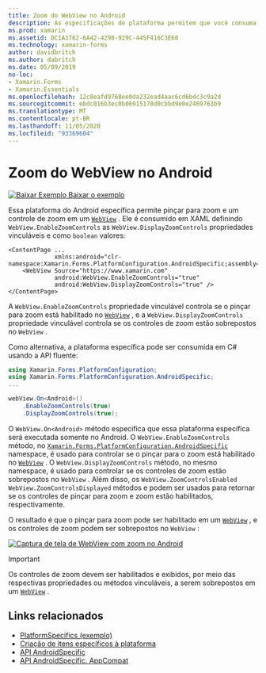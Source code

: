 ```yaml
---
title: Zoom do WebView no Android
description: As especificações de plataforma permitem que você consuma a funcionalidade que só está disponível em uma plataforma específica, sem implementar renderizadores ou efeitos personalizados. Este artigo explica como consumir a plataforma Android específica que permite o zoom em uma WebView.
ms.prod: xamarin
ms.assetid: DC1A3762-6A42-4298-929C-445F416C3E60
ms.technology: xamarin-forms
author: davidbritch
ms.author: dabritch
ms.date: 05/09/2019
no-loc:
- Xamarin.Forms
- Xamarin.Essentials
ms.openlocfilehash: 12c8eafd9768ee0da232ead4aac6cd6bdc3c9a2d
ms.sourcegitcommit: ebdc016b3ec0b06915170d0cbbd9e0e2469763b9
ms.translationtype: MT
ms.contentlocale: pt-BR
ms.lasthandoff: 11/05/2020
ms.locfileid: "93369604"
---
```

# <a name="webview-zoom-on-android"></a>Zoom do WebView no Android

[![Baixar Exemplo](~/media/shared/download.png) Baixar o exemplo](/samples/xamarin/xamarin-forms-samples/userinterface-platformspecifics)

Essa plataforma do Android específica permite pinçar para zoom e um controle de zoom em um [`WebView`](xref:Xamarin.Forms.WebView) . Ele é consumido em XAML definindo `WebView.EnableZoomControls` as `WebView.DisplayZoomControls` propriedades vinculáveis e como `boolean` valores:

```xaml
<ContentPage ...
             xmlns:android="clr-namespace:Xamarin.Forms.PlatformConfiguration.AndroidSpecific;assembly=Xamarin.Forms.Core">
    <WebView Source="https://www.xamarin.com"
             android:WebView.EnableZoomControls="true"
             android:WebView.DisplayZoomControls="true" />
</ContentPage>
```

A `WebView.EnableZoomControls` propriedade vinculável controla se o pinçar para zoom está habilitado no [`WebView`](xref:Xamarin.Forms.WebView) , e a `WebView.DisplayZoomControls` propriedade vinculável controla se os controles de zoom estão sobrepostos no `WebView` .

Como alternativa, a plataforma específica pode ser consumida em C# usando a API fluente:

```csharp
using Xamarin.Forms.PlatformConfiguration;
using Xamarin.Forms.PlatformConfiguration.AndroidSpecific;
...

webView.On<Android>()
    .EnableZoomControls(true)
    .DisplayZoomControls(true);
```

O `WebView.On<Android>` método especifica que essa plataforma específica será executada somente no Android. O `WebView.EnableZoomControls` método, no [`Xamarin.Forms.PlatformConfiguration.AndroidSpecific`](xref:Xamarin.Forms.PlatformConfiguration.AndroidSpecific) namespace, é usado para controlar se o pinçar para o zoom está habilitado no [`WebView`](xref:Xamarin.Forms.WebView) . O `WebView.DisplayZoomControls` método, no mesmo namespace, é usado para controlar se os controles de zoom estão sobrepostos no `WebView` . Além disso, os `WebView.ZoomControlsEnabled` `WebView.ZoomControlsDisplayed` métodos e podem ser usados para retornar se os controles de pinçar para zoom e zoom estão habilitados, respectivamente.

O resultado é que o pinçar para zoom pode ser habilitado em um [`WebView`](xref:Xamarin.Forms.WebView) , e os controles de zoom podem ser sobrepostos no `WebView` :

[![Captura de tela de WebView com zoom no Android](webview-zoom-controls-images/webview-zoom.png "Exibição do WebZoom")](webview-zoom-controls-images/webview-zoom-large.png#lightbox "Exibição do WebZoom")

> [!IMPORTANT]
> Os controles de zoom devem ser habilitados e exibidos, por meio das respectivas propriedades ou métodos vinculáveis, a serem sobrepostos em um [`WebView`](xref:Xamarin.Forms.WebView) .

## <a name="related-links"></a>Links relacionados

- [PlatformSpecifics (exemplo)](/samples/xamarin/xamarin-forms-samples/userinterface-platformspecifics)
- [Criação de itens específicos à plataforma](~/xamarin-forms/platform/platform-specifics/index.md#creating-platform-specifics)
- [API AndroidSpecific](xref:Xamarin.Forms.PlatformConfiguration.AndroidSpecific)
- [API AndroidSpecific. AppCompat](xref:Xamarin.Forms.PlatformConfiguration.AndroidSpecific.AppCompat)